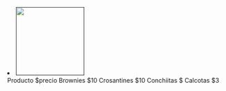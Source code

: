 <li class="producto"><a href=""><img src="img/Producto.jpg" width="157" height="157"></a><a class="texto" style="color:#FFFFFF;" id="textoxd">Producto $100</a></li>
Producto $precio
Brownies $10
Crosantines $10
Conchiitas $
Calcotas $3